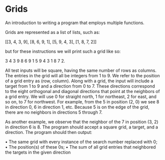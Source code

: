 # Grids
An introduction to writing a program that employs multiple functions.

Grids are represented as a list of lists, such as: 

[[3, 4, 3, 9], [8, 6, 9, 1], [5, 9, 4, 3], [1, 8, 7, 2]]

but for these instructions we will print such a grid like so:

3 4 3 9
8 6 9 1
5 9 4 3
1 8 7 2.

All test inputs will be square, having the same number of rows as columns. The entries in the grid will all be integers from 1 to 9. We refer to the position of a grid entry as (row, column). Along with a grid, the input will include a target from 1 to 9 and a direction from 0 to 7. These directions correspond to the eight orthogonal and diagonal directions that point at the neighbors of a grid entry. We will use 0 for straight north, 1 for northeast, 2 for east, and so on, to 7 for northwest. For example, from the 5 in position (2, 0) we see 8 in direction 0, 6 in direction 1, etc. Because 5 is on the edge of the grid, there are no neighbors in directions 5 through 7.

As another example, we observe that the neighbor of the 7 in position (3, 2) in direction 6 is 8. The program should accept a square grid, a target, and a direction. The program should then output:

  • The same grid with every instance of the search number replaced with 0;
  • The position(s) of these 0s;
  • The sum of all grid entries that neighbored the targets in the given direction
